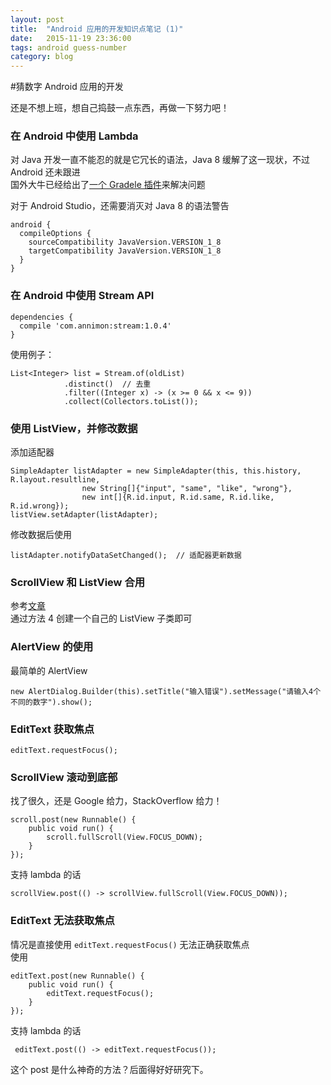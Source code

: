 ```yaml
---
layout: post
title:  "Android 应用的开发知识点笔记 (1)"
date:   2015-11-19 23:36:00
tags: android guess-number
category: blog
---
```


#猜数字 Android 应用的开发

还是不想上班，想自己捣鼓一点东西，再做一下努力吧！  

### 在 Android 中使用 Lambda

对 Java 开发一直不能忍的就是它冗长的语法，Java 8 缓解了这一现状，不过 Android 还未跟进  
国外大牛已经给出了[一个 Gradele 插件](https://github.com/evant/gradle-retrolambda)来解决问题  

对于 Android Studio，还需要消灭对 Java 8 的语法警告  

    android {
      compileOptions {
        sourceCompatibility JavaVersion.VERSION_1_8
        targetCompatibility JavaVersion.VERSION_1_8
      }
    }


### 在 Android 中使用 Stream API

    dependencies {
      compile 'com.annimon:stream:1.0.4'
    }

使用例子：

    List<Integer> list = Stream.of(oldList)
                .distinct()  // 去重
                .filter((Integer x) -> (x >= 0 && x <= 9))
                .collect(Collectors.toList());

### 使用 ListView，并修改数据

添加适配器

    SimpleAdapter listAdapter = new SimpleAdapter(this, this.history, R.layout.resultline,
                    new String[]{"input", "same", "like", "wrong"},
                    new int[]{R.id.input, R.id.same, R.id.like, R.id.wrong});
    listView.setAdapter(listAdapter);

修改数据后使用

    listAdapter.notifyDataSetChanged();  // 适配器更新数据

### ScrollView 和 ListView 合用

参考[文章](http://bbs.anzhuo.cn/thread-982250-1-1.html)  
通过方法 4 创建一个自己的 ListView 子类即可  

### AlertView 的使用

最简单的 AlertView

    new AlertDialog.Builder(this).setTitle("输入错误").setMessage("请输入4个不同的数字").show();

### EditText 获取焦点

    editText.requestFocus();

### ScrollView 滚动到底部

找了很久，还是 Google 给力，StackOverflow 给力！

    scroll.post(new Runnable() {            
        public void run() {
            scroll.fullScroll(View.FOCUS_DOWN);              
        }
    });

支持 lambda 的话

    scrollView.post(() -> scrollView.fullScroll(View.FOCUS_DOWN));

### EditText 无法获取焦点

情况是直接使用 ```editText.requestFocus()``` 无法正确获取焦点  
使用  

    editText.post(new Runnable() {
        public void run() {
            editText.requestFocus();
        }
    });

支持 lambda 的话

     editText.post(() -> editText.requestFocus());

这个 post 是什么神奇的方法？后面得好好研究下。
